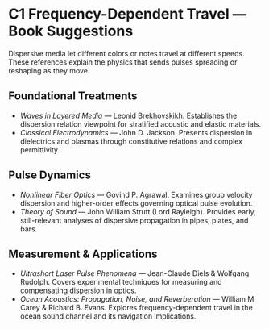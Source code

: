 # C1 Frequency-Dependent Travel — Book Suggestions

Dispersive media let different colors or notes travel at different speeds. These references explain the physics that sends pulses spreading or reshaping as they move.

## Foundational Treatments
- *Waves in Layered Media* — Leonid Brekhovskikh. Establishes the dispersion relation viewpoint for stratified acoustic and elastic materials.
- *Classical Electrodynamics* — John D. Jackson. Presents dispersion in dielectrics and plasmas through constitutive relations and complex permittivity.

## Pulse Dynamics
- *Nonlinear Fiber Optics* — Govind P. Agrawal. Examines group velocity dispersion and higher-order effects governing optical pulse evolution.
- *Theory of Sound* — John William Strutt (Lord Rayleigh). Provides early, still-relevant analyses of dispersive propagation in pipes, plates, and bars.

## Measurement & Applications
- *Ultrashort Laser Pulse Phenomena* — Jean-Claude Diels & Wolfgang Rudolph. Covers experimental techniques for measuring and compensating dispersion in optics.
- *Ocean Acoustics: Propagation, Noise, and Reverberation* — William M. Carey & Richard B. Evans. Explores frequency-dependent travel in the ocean sound channel and its navigation implications.
